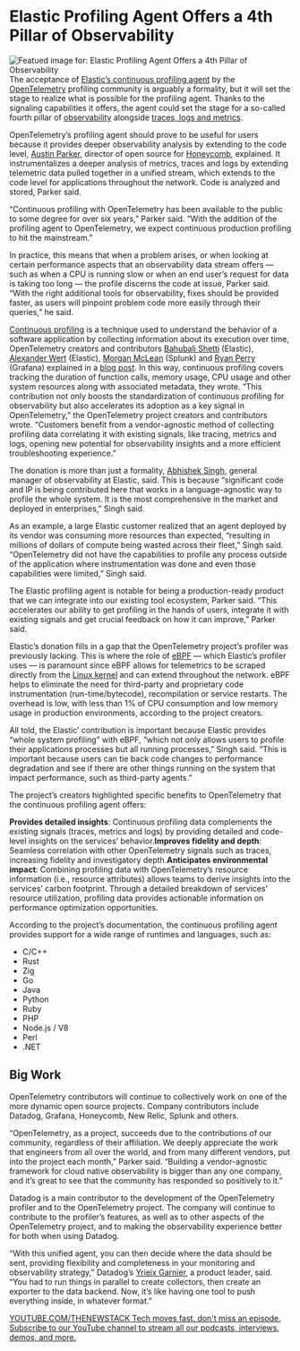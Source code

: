 # Elastic Profiling Agent Offers a 4th Pillar of Observability
![Featued image for: Elastic Profiling Agent Offers a 4th Pillar of Observability](https://cdn.thenewstack.io/media/2024/06/eda61053-ahmed-vblx61xdb2m-unsplash-1-1024x683.jpg)
The acceptance of [Elastic’s continuous profiling agent](https://github.com/open-telemetry/community/issues/1918) by the [OpenTelemetry](https://thenewstack.io/opentelemetry-gaining-traction-from-companies-and-vendors/) profiling community is arguably a formality, but it will set the stage to realize what is possible for the profiling agent. Thanks to the signaling capabilities it offers, the agent could set the stage for a so-called fourth pillar of [observability](https://thenewstack.io/observability/) alongside [traces, logs and metrics](https://thenewstack.io/metrics-traces-logs-and-now-opentelemetry-profile-data/).

OpenTelemetry’s profiling agent should prove to be useful for users because it provides deeper observability analysis by extending to the code level, [Austin Parker,](https://www.linkedin.com/in/austinlparker/) director of open source for [Honeycomb](https://www.honeycomb.io/?utm_content=inline+mention), explained. It instrumentalizes a deeper analysis of metrics, traces and logs by extending telemetric data pulled together in a unified stream, which extends to the code level for applications throughout the network. Code is analyzed and stored, Parker said.

“Continuous profiling with OpenTelemetry has been available to the public to some degree for over six years,” Parker said. “With the addition of the profiling agent to OpenTelemetry, we expect continuous production profiling to hit the mainstream.”

In practice, this means that when a problem arises, or when looking at certain performance aspects that an observability data stream offers — such as when a CPU is running slow or when an end user’s request for data is taking too long — the profile discerns the code at issue, Parker said. “With the right additional tools for observability, fixes should be provided faster, as users will pinpoint problem code more easily through their queries,” he said.

[Continuous profiling](https://thenewstack.io/grafana-shows-new-observability-projects-at-observabilitycon/) is a technique used to understand the behavior of a software application by collecting information about its execution over time, OpenTelemetry creators and contributors [Bahubali Shetti](https://www.linkedin.com/in/billshetti/) (Elastic), [Alexander Wert](https://www.linkedin.com/in/alexanderwert/) (Elastic), [Morgan McLean](https://www.linkedin.com/in/morganmclean/) (Splunk) and [Ryan Perry](https://www.linkedin.com/in/ryanaperry/) (Grafana) explained in a [blog post](https://opentelemetry.io/blog/2024/profiling/). In this way, continuous profiling covers tracking the duration of function calls, memory usage, CPU usage and other system resources along with associated metadata, they wrote.
“This contribution not only boosts the standardization of continuous profiling for observability but also accelerates its adoption as a key signal in OpenTelemetry,” the OpenTelemetry project creators and contributors wrote. “Customers benefit from a vendor-agnostic method of collecting profiling data correlating it with existing signals, like tracing, metrics and logs, opening new potential for observability insights and a more efficient troubleshooting experience.”

The donation is more than just a formality, [Abhishek Singh,](https://www.linkedin.com/in/abhiksingh/) general manager of observability at Elastic, said. This is because “significant code and IP is being contributed here that works in a language-agnostic way to profile the whole system. It is the most comprehensive in the market and deployed in enterprises,” Singh said.

As an example, a large Elastic customer realized that an agent deployed by its vendor was consuming more resources than expected, “resulting in millions of dollars of compute being wasted across their fleet,” Singh said. “OpenTelemetry did not have the capabilities to profile any process outside of the application where instrumentation was done and even those capabilities were limited,” Singh said.

The Elastic profiling agent is notable for being a production-ready product that we can integrate into our existing tool ecosystem, Parker said. “This accelerates our ability to get profiling in the hands of users, integrate it with existing signals and get crucial feedback on how it can improve,” Parker said.

Elastic’s donation fills in a gap that the OpenTelemetry project’s profiler was previously lacking. This is where the role of [eBPF](https://thenewstack.io/what-is-ebpf/) — which Elastic’s profiler uses — is paramount since eBPF allows for telemetrics to be scraped directly from the [Linux kernel](https://thenewstack.io/rust-in-the-linux-kernel/) and can extend throughout the network. eBPF helps to eliminate the need for third-party and proprietary code instrumentation (run-time/bytecode), recompilation or service restarts. The overhead is low, with less than 1% of CPU consumption and low memory usage in production environments, according to the project creators.

All told, the Elastic’ contribution is important because Elastic provides “whole system profiling” with eBPF, “which not only allows users to profile their applications processes but all running processes,” Singh said. “This is important because users can tie back code changes to performance degradation and see if there are other things running on the system that impact performance, such as third-party agents.”

The project’s creators highlighted specific benefits to OpenTelemetry that the continuous profiling agent offers:

**Provides detailed insights**: Continuous profiling data complements the existing signals (traces, metrics and logs) by providing detailed and code-level insights on the services’ behavior.**Improves fidelity and depth**: Seamless correlation with other OpenTelemetry signals such as traces, increasing fidelity and investigatory depth.**Anticipates environmental impact**: Combining profiling data with OpenTelemetry’s resource information (i.e., resource attributes) allows teams to derive insights into the services’ carbon footprint.
Through a detailed breakdown of services’ resource utilization, profiling data provides actionable information on performance optimization opportunities.

According to the project’s documentation, the continuous profiling agent provides support for a wide range of runtimes and languages, such as:

- C/C++
- Rust
- Zig
- Go
- Java
- Python
- Ruby
- PHP
- Node.js / V8
- Perl
- .NET
## Big Work
OpenTelemetry contributors will continue to collectively work on one of the more dynamic open source projects. Company contributors include Datadog, Grafana, Honeycomb, New Relic, Splunk and others.

“OpenTelemetry, as a project, succeeds due to the contributions of our community, regardless of their affiliation. We deeply appreciate the work that engineers from all over the world, and from many different vendors, put into the project each month,” Parker said. “Building a vendor-agnostic framework for cloud native observability is bigger than any one company, and it’s great to see that the community has responded so positively to it.”

Datadog is a main contributor to the development of the OpenTelemetry profiler and to the OpenTelemetry project. The company will continue to contribute to the profiler’s features, as well as to other aspects of the OpenTelemetry project, and to making the observability experience better for both when using Datadog.

“With this unified agent, you can then decide where the data should be sent, providing flexibility and completeness in your monitoring and observability strategy,” Datadog’s [Yrieix Garnier](https://www.linkedin.com/in/yrieixgarnier/fr), a product leader, said. “You had to run things in parallel to create collectors, then create an exporter to the data backend. Now, it’s like having one tool to push everything inside, in whatever format.”


[
YOUTUBE.COM/THENEWSTACK
Tech moves fast, don't miss an episode. Subscribe to our YouTube
channel to stream all our podcasts, interviews, demos, and more.
](https://youtube.com/thenewstack?sub_confirmation=1)